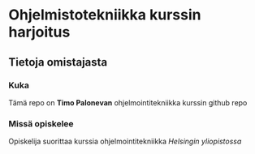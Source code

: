 # Ohjelmistotekniikka kurssin harjoitus
## Tietoja omistajasta
### Kuka
Tämä repo on  **Timo Palonevan** ohjelmointitekniikka kurssin github repo
### Missä opiskelee
Opiskelija suorittaa kurssia ohjelmointitekniikka *Helsingin yliopistossa*

